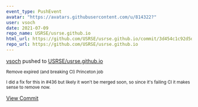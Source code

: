 ```yaml
---
event_type: PushEvent
avatar: "https://avatars.githubusercontent.com/u/814322?"
user: vsoch
date: 2021-07-09
repo_name: USRSE/usrse.github.io
html_url: https://github.com/USRSE/usrse.github.io/commit/3d454c1c92d5d330d1b92d58f1ef0e6f191e684a
repo_url: https://github.com/USRSE/usrse.github.io
---
```


<a href='https://github.com/vsoch' target='_blank'>vsoch</a> pushed to <a href='https://github.com/USRSE/usrse.github.io' target='_blank'>USRSE/usrse.github.io</a>

<small>Remove expired (and breaking CI) Princeton job

I did a fix for this in #436 but likely it won't be merged soon, so since it's failing CI it makes sense to remove now.</small>

<a href='https://github.com/USRSE/usrse.github.io/commit/3d454c1c92d5d330d1b92d58f1ef0e6f191e684a' target='_blank'>View Commit</a>